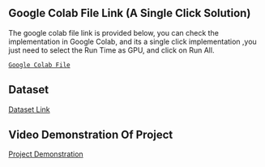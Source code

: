## Google Colab File Link (A Single Click Solution)
The google colab file link  is provided below, you can check the implementation in Google Colab, and its a single click implementation
,you just need to select the Run Time as GPU, and click on Run All.

[`Google Colab File`](https://colab.research.google.com/drive/1ITdJrATdpu3zE99HYPXZ42exQWLrWRp0?usp=sharing)

## Dataset
[Dataset Link](https://public.roboflow.com/object-detection/american-sign-language-letters/1)

## Video Demonstration Of Project
[Project Demonstration](https://drive.google.com/file/d/1ySTNJGgj3hbL4FiKoxzCYsZ60GE9q3aX/view?usp=sharing)
